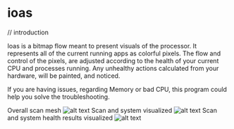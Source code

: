 # ioas

// introduction

Ioas is a bitmap flow meant to present visuals of the processor. 
It represents all of the current running apps as colorful pixels. 
The flow and control of the pixels, are adjusted according to the health of your current CPU and processes running. 
Any unhealthy actions calculated from your hardware, will be painted, and noticed.

If you are having issues, regarding Memory or bad CPU, this program could help you solve the troubleshooting.

Overall scan mesh
![alt text](https://i.gyazo.com/68068803e50bb85b90d4c8c3d70f8915.png)
Scan and system visualized
![alt text](https://i.gyazo.com/294f92902faffbcfda2c42fbf0e923f9.png)
Scan and system health results visualized
![alt text](https://i.gyazo.com/5affbfe6bf9f1ce27e330efa62b60665.png)
